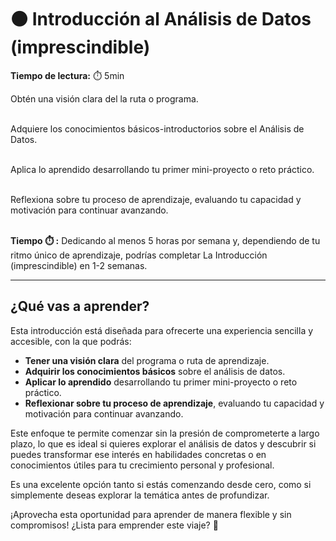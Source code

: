 # ⚫ Introducción al Análisis de Datos (imprescindible)

**Tiempo de lectura:** ⏱️️️ 5min

<!-- El siguiente bloque de comentario se usa también  para mostrar un preview o resumen del program, skill o module en thumbnails de FE (por ejemplo) -->
<!-- preview:start -->
<p>Obtén una visión clara del la ruta o programa.</p>
<p><br>Adquiere los conocimientos básicos-introductorios sobre el Análisis de Datos.</p>
<p><br>Aplica lo aprendido desarrollando tu primer mini-proyecto o reto práctico.</p>
<p><br>Reflexiona sobre tu proceso de aprendizaje, evaluando tu capacidad y motivación para continuar avanzando.</p>
<p><br><b>Tiempo ⏱️️ :</b> Dedicando al menos 5 horas por semana y, dependiendo de tu ritmo único de aprendizaje, podrías completar La Introducción (imprescindible) en 1-2 semanas.</p>
<!-- preview:end -->

---

## ¿Qué vas a aprender?
Esta introducción está diseñada para ofrecerte una experiencia sencilla y accesible, con la que podrás:

- **Tener una visión clara** del programa o ruta de aprendizaje.
- **Adquirir los conocimientos básicos** sobre el análisis de datos.
- **Aplicar lo aprendido** desarrollando tu primer mini-proyecto o reto práctico.
- **Reflexionar sobre tu proceso de aprendizaje**, evaluando tu capacidad y motivación para continuar avanzando.

Este enfoque te permite comenzar sin la presión de comprometerte a largo plazo, lo que es ideal si quieres explorar el análisis de datos y descubrir si puedes transformar ese interés en habilidades concretas o en conocimientos útiles para tu crecimiento personal y profesional.

Es una excelente opción tanto si estás comenzando desde cero, como si simplemente deseas explorar la temática antes de profundizar.

¡Aprovecha esta oportunidad para aprender de manera flexible y sin compromisos! ¿Lista para emprender este viaje? 🚀
